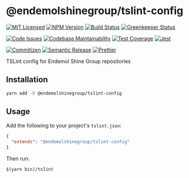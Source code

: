 # @endemolshinegroup/tslint-config

[![MIT Licensed][icon-license]][link-license]
[![NPM Version][icon-npm]][link-npm]
[![Build Status][icon-ci]][link-ci]
[![Greenkeeper Status][icon-greenkeeper]][link-greenkeeper]

[![Code Issues][icon-issues]][link-issues]
[![Codebase Maintainability][icon-maintainability]][link-maintainability]
[![Test Coverage][icon-coverage]][link-coverage]
[![Jest][icon-jest]][link-jest]

[![Commitizen][icon-commitizen]][link-commitizen]
[![Semantic Release][icon-semantic-release]][link-semantic-release]
[![Prettier][icon-prettier]][link-prettier]

TSLint config for Endemol Shine Group repositories

## Installation

```bash
yarn add -D @endemolshinegroup/tslint-config
```

## Usage

Add the following to your project's `tslint.json`:

```json
{
  "extends": "@endemolshinegroup/tslint-config"
}
```

Then run:

```bash
$(yarn bin)/tslint
```

[icon-license]: https://img.shields.io/github/license/EndemolShineGroup/tslint-config.svg?longCache=true&style=flat-square
[link-license]: LICENSE
[icon-npm]: https://img.shields.io/npm/v/@endemolshinegroup/tslint-config.svg?longCache=true&style=flat-square
[link-npm]: https://www.npmjs.com/package/@endemolshinegroup/tslint-config
[icon-ci]: https://img.shields.io/travis/com/EndemolShineGroup/tslint-config.svg?longCache=true&style=flat-square
[link-ci]: https://travis-ci.com/EndemolShineGroup/tslint-config
[icon-greenkeeper]: https://img.shields.io/badge/greenkeeper-enabled-brightgreen.svg?longCache=true&style=flat-square
[link-greenkeeper]: https://greenkeeper.io/

[icon-issues]: https://img.shields.io/codeclimate/issues/EndemolShineGroup/tslint-config.svg?longCache=true&style=flat-square
[link-issues]: https://codeclimate.com/github/EndemolShineGroup/tslint-config/issues
[icon-maintainability]: https://img.shields.io/codeclimate/maintainability/EndemolShineGroup/tslint-config.svg?longCache=true&style=flat-square
[link-maintainability]: https://codeclimate.com/github/EndemolShineGroup/tslint-config
[icon-coverage]: https://img.shields.io/codecov/c/github/EndemolShineGroup/tslint-config/develop.svg?longCache=true&style=flat-square
[link-coverage]: https://codecov.io/gh/EndemolShineGroup/tslint-config

[icon-jest]: https://img.shields.io/badge/tested_with-jest-99424f.svg?longCache=true&style=flat-square
[link-jest]: https://jestjs.io/

[icon-commitizen]: https://img.shields.io/badge/commitizen-friendly-brightgreen.svg?longCache=true&style=flat-square
[link-commitizen]: http://commitizen.github.io/cz-cli/
[icon-semantic-release]: https://img.shields.io/badge/%20%20%F0%9F%93%A6%F0%9F%9A%80-semantic--release-e10079.svg?longCache=true&style=flat-square
[link-semantic-release]: https://semantic-release.gitbooks.io/semantic-release/
[icon-prettier]: https://img.shields.io/badge/code_style-prettier-ff69b4.svg?longCache=true&style=flat-square
[link-prettier]: https://prettier.io/

